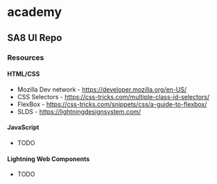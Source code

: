 # academy
## SA8 UI Repo
### Resources
#### HTML/CSS
* Mozilla Dev network - https://developer.mozilla.org/en-US/
* CSS Selectors - https://css-tricks.com/multiple-class-id-selectors/
* FlexBox - https://css-tricks.com/snippets/css/a-guide-to-flexbox/
* SLDS - https://lightningdesignsystem.com/
#### JavaScript
* TODO
#### Lightning Web Components
* TODO
